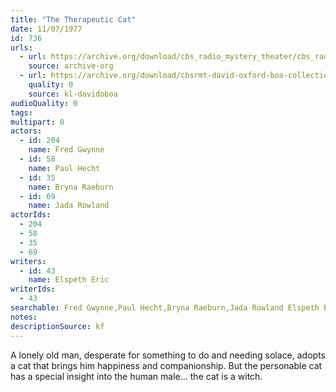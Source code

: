 ```yaml
---
title: "The Therapeutic Cat"
date: 11/07/1977
id: 736
urls: 
  - url: https://archive.org/download/cbs_radio_mystery_theater/cbs_radio_mystery_theater-0701-0750.zip/cbs_radio_mystery_theater-0701-0750%2Fcbsrmt_0736_the_therapeutic_cat.mp3
    source: archive-org
  - url: https://archive.org/download/cbsrmt-david-oxford-boa-collection/CBSRMT-771107-0736-The-Therapeutic-Cat-(128-48)_WBBM-JE-{BoA}.mp3
    quality: 0
    source: kl-davidoboa
audioQuality: 0
tags: 
multipart: 0
actors:  
  - id: 204
    name: Fred Gwynne  
  - id: 58
    name: Paul Hecht  
  - id: 35
    name: Bryna Raeburn  
  - id: 69
    name: Jada Rowland
actorIds:  
  - 204  
  - 58  
  - 35  
  - 69
writers:  
  - id: 43
    name: Elspeth Eric
writerIds:  
  - 43
searchable: Fred Gwynne,Paul Hecht,Bryna Raeburn,Jada Rowland Elspeth Eric
notes: 
descriptionSource: kf
---
```

A lonely old man, desperate for something to do and needing solace, adopts a cat that brings him happiness and companionship. But the personable cat has a special insight into the human male... the cat is a witch.